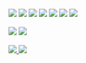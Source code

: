 

<br>
<div>
 <img src="https://img.shields.io/badge/JavaScript-0D1017?style=for-the-badge&logo=javascript&logoColor=white"/>
 <img src="https://img.shields.io/badge/TypeScript-505082?style=for-the-badge&logo=typescript&logoColor=white"/>
  <img src="https://img.shields.io/badge/Next-0D1017?style=for-the-badge&logo=next.js&logoColor=white"/>
  <img src="https://img.shields.io/badge/React-505082?style=for-the-badge&logo=react&logoColor=white"/>
  <img src="https://img.shields.io/badge/react_query-0D1017?style=for-the-badge&logo=react-query&logoColor=white"/>
 <img src="https://img.shields.io/badge/styled--components-505082?style=for-the-badge&logo=styled-components&logoColor=white"/>
  <img src="https://img.shields.io/badge/Sass-0D1017?style=for-the-badge&logo=sass&logoColor=white"/>
</div>
   
<br>
<div>
<a href="https://www.linkedin.com/in/itsrafa/"><img src="https://img.shields.io/badge/-Linkedin-505082?style=for-the-badge&logo=Linkedin&logoColor=white&link=https://www.linkedin.com/in/itsrafa/"/></a>
<a href="https://www.instagram.com/itsrasfa"><img src="https://img.shields.io/badge/-Instagram-0D1017?style=for-the-badge&logo=Instagram&logoColor=white&link=https://www.instagram.com/itsrasfa"/></a>
 </div>
 <br>
<div>
  <a href="https://github.com/itsrasfa">

  <img src="https://github-readme-stats.vercel.app/api?username=itsrasfa&show_icons=true&theme=nord&bg_color=0D1017&hide_border=true&include_all_commits=true&count_private=true"/>   
    
  <img src="https://github-readme-stats.vercel.app/api/top-langs/?username=itsrasfa&hide=html&layout=compact&langs_count=7&theme=nord&bg_color=0D1017&hide_border=true"/>
</div>

<br>
 




